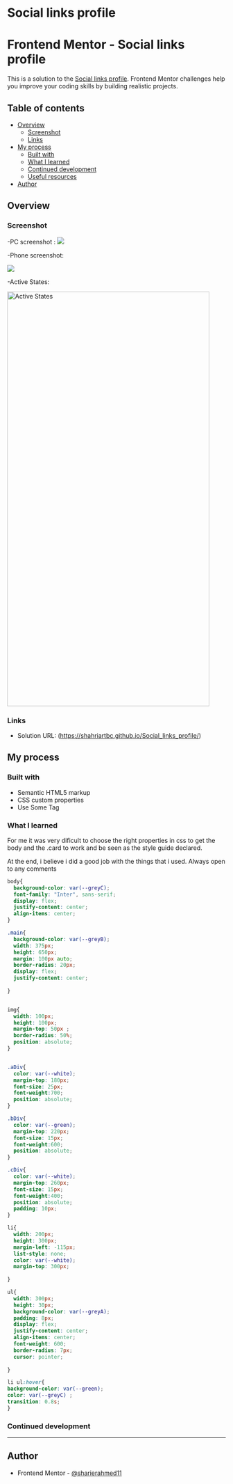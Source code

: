 # Social links profile

# Frontend Mentor - Social links profile

This is a solution to the [Social links profile](https://www.frontendmentor.io/challenges/social-links-profile-UG32l9m6dQ). Frontend Mentor challenges help you improve your coding skills by building realistic projects. 

## Table of contents

- [Overview](#overview)
  - [Screenshot](#screenshot)
  - [Links](#links)
- [My process](#my-process)
  - [Built with](#built-with)
  - [What I learned](#what-i-learned)
  - [Continued development](#continued-development)
  - [Useful resources](#useful-resources)
- [Author](#author)


## Overview

### Screenshot

-PC screenshot :
![](./destkop-design.png)


-Phone screenshot:

![](./mobile-design.png)

-Active States:

<img src="https://raw.githubusercontent.com/ShahriarTbc/Social_links_profile/main/active-states.jpg" alt="Active States" width="466" height="953">

### Links

- Solution URL: (https://shahriartbc.github.io/Social_links_profile/)

## My process

### Built with

- Semantic HTML5 markup
- CSS custom properties
- Use Some Tag


### What I learned

For me it was very dificult to choose the right properties in css to get the body and the .card to work and be seen as the style guide declared.

At the end, i believe i did a good job with the things that i used.
Always open to any comments  

```css
body{
  background-color: var(--greyC);
  font-family: "Inter", sans-serif;
  display: flex;
  justify-content: center;
  align-items: center;
}

.main{
  background-color: var(--greyB);
  width: 375px;
  height: 650px;
  margin: 100px auto;
  border-radius: 20px;
  display: flex;
  justify-content: center;
  
}


img{
  width: 100px;
  height: 100px;
  margin-top: 50px ;
  border-radius: 50%;
  position: absolute;
}


.aDiv{
  color: var(--white);
  margin-top: 180px;
  font-size: 25px;
  font-weight:700;
  position: absolute;
}

.bDiv{
  color: var(--green);
  margin-top: 220px;
  font-size: 15px;
  font-weight:600;
  position: absolute;
}

.cDiv{
  color: var(--white);
  margin-top: 260px;
  font-size: 15px;
  font-weight:400;
  position: absolute;
  padding: 10px;
}

li{
  width: 200px;
  height: 300px;
  margin-left: -115px;
  list-style: none;
  color: var(--white);
  margin-top: 300px;
 
}

ul{
  width: 300px;
  height: 30px;
  background-color: var(--greyA);
  padding: 8px;
  display: flex;
  justify-content: center;
  align-items: center;
  font-weight: 600;
  border-radius: 7px;
  cursor: pointer;
  
}

li ul:hover{
background-color: var(--green);
color: var(--greyC) ;
transition: 0.8s;
}
```

### Continued development
*****************

## Author
- Frontend Mentor - [@sharierahmed11](https://www.frontendmentor.io/profile/sharierahmed11)
